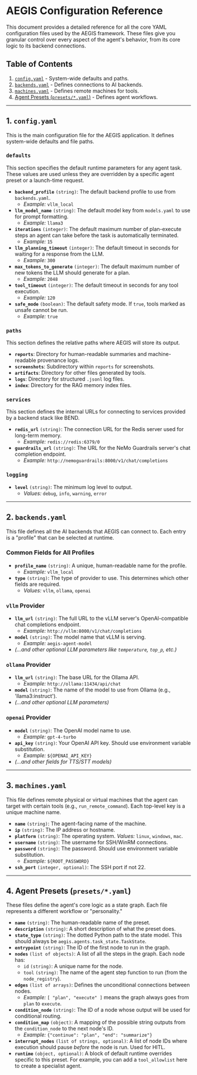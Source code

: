 # AEGIS Configuration Reference

This document provides a detailed reference for all the core YAML configuration files used by the AEGIS framework. These files give you granular control over every aspect of the agent's behavior, from its core logic to its backend connections.

## Table of Contents

1.  [`config.yaml`](#1-configyaml) - System-wide defaults and paths.
2.  [`backends.yaml`](#2-backendsyaml) - Defines connections to AI backends.
3.  [`machines.yaml`](#3-machinesyaml) - Defines remote machines for tools.
4.  [Agent Presets (`presets/*.yaml`)](#4-agent-presets-presetsyaml) - Defines agent workflows.

---

## 1. `config.yaml`

This is the main configuration file for the AEGIS application. It defines system-wide defaults and file paths.

### `defaults`

This section specifies the default runtime parameters for any agent task. These values are used unless they are overridden by a specific agent preset or a launch-time request.

-   **`backend_profile`** `(string)`: The default backend profile to use from `backends.yaml`.
    -   *Example:* `vllm_local`
-   **`llm_model_name`** `(string)`: The default model key from `models.yaml` to use for prompt formatting.
    -   *Example:* `llama3`
-   **`iterations`** `(integer)`: The default maximum number of plan-execute steps an agent can take before the task is automatically terminated.
    -   *Example:* `15`
-   **`llm_planning_timeout`** `(integer)`: The default timeout in seconds for waiting for a response from the LLM.
    -   *Example:* `300`
-   **`max_tokens_to_generate`** `(integer)`: The default maximum number of new tokens the LLM should generate for a plan.
    -   *Example:* `2048`
-   **`tool_timeout`** `(integer)`: The default timeout in seconds for any tool execution.
    -   *Example:* `120`
-   **`safe_mode`** `(boolean)`: The default safety mode. If `true`, tools marked as unsafe cannot be run.
    -   *Example:* `true`

### `paths`

This section defines the relative paths where AEGIS will store its output.

-   **`reports`**: Directory for human-readable summaries and machine-readable provenance logs.
-   **`screenshots`**: Subdirectory within `reports` for screenshots.
-   **`artifacts`**: Directory for other files generated by tools.
-   **`logs`**: Directory for structured `.jsonl` log files.
-   **`index`**: Directory for the RAG memory index files.

### `services`

This section defines the internal URLs for connecting to services provided by a backend stack like BEND.

-   **`redis_url`** `(string)`: The connection URL for the Redis server used for long-term memory.
    -   *Example:* `redis://redis:6379/0`
-   **`guardrails_url`** `(string)`: The URL for the NeMo Guardrails server's chat completion endpoint.
    -   *Example:* `http://nemoguardrails:8000/v1/chat/completions`

### `logging`

-   **`level`** `(string)`: The minimum log level to output.
    -   *Values:* `debug`, `info`, `warning`, `error`

---

## 2. `backends.yaml`

This file defines all the AI backends that AEGIS can connect to. Each entry is a "profile" that can be selected at runtime.

### Common Fields for All Profiles

-   **`profile_name`** `(string)`: A unique, human-readable name for the profile.
    -   *Example:* `vllm_local`
-   **`type`** `(string)`: The type of provider to use. This determines which other fields are required.
    -   *Values:* `vllm`, `ollama`, `openai`

### `vllm` Provider

-   **`llm_url`** `(string)`: The full URL to the vLLM server's OpenAI-compatible chat completions endpoint.
    -   *Example:* `http://vllm:8000/v1/chat/completions`
-   **`model`** `(string)`: The model name that vLLM is serving.
    -   *Example:* `aegis-agent-model`
-   *(...and other optional LLM parameters like `temperature`, `top_p`, etc.)*

### `ollama` Provider

-   **`llm_url`** `(string)`: The base URL for the Ollama API.
    -   *Example:* `http://ollama:11434/api/chat`
-   **`model`** `(string)`: The name of the model to use from Ollama (e.g., 'llama3:instruct').
-   *(...and other optional LLM parameters)*

### `openai` Provider

-   **`model`** `(string)`: The OpenAI model name to use.
    -   *Example:* `gpt-4-turbo`
-   **`api_key`** `(string)`: Your OpenAI API key. Should use environment variable substitution.
    -   *Example:* `${OPENAI_API_KEY}`
-   *(...and other fields for TTS/STT models)*

---

## 3. `machines.yaml`

This file defines remote physical or virtual machines that the agent can target with certain tools (e.g., `run_remote_command`). Each top-level key is a unique machine name.

-   **`name`** `(string)`: The agent-facing name of the machine.
-   **`ip`** `(string)`: The IP address or hostname.
-   **`platform`** `(string)`: The operating system. *Values:* `linux`, `windows`, `mac`.
-   **`username`** `(string)`: The username for SSH/WinRM connections.
-   **`password`** `(string)`: The password. Should use environment variable substitution.
    -   *Example:* `${ROOT_PASSWORD}`
-   **`ssh_port`** `(integer, optional)`: The SSH port if not 22.

---

## 4. Agent Presets (`presets/*.yaml`)

These files define the agent's core logic as a state graph. Each file represents a different workflow or "personality."

-   **`name`** `(string)`: The human-readable name of the preset.
-   **`description`** `(string)`: A short description of what the preset does.
-   **`state_type`** `(string)`: The dotted Python path to the state model. This should always be `aegis.agents.task_state.TaskState`.
-   **`entrypoint`** `(string)`: The ID of the first node to run in the graph.
-   **`nodes`** `(list of objects)`: A list of all the steps in the graph. Each node has:
    -   `id` `(string)`: A unique name for the node.
    -   `tool` `(string)`: The name of the agent step function to run (from the `node_registry`).
-   **`edges`** `(list of arrays)`: Defines the unconditional connections between nodes.
    -   *Example:* `[ "plan", "execute" ]` means the graph always goes from `plan` to `execute`.
-   **`condition_node`** `(string)`: The ID of a node whose output will be used for conditional routing.
-   **`condition_map`** `(object)`: A mapping of the possible string outputs from the `condition_node` to the next node's ID.
    -   *Example:* `{"continue": "plan", "end": "summarize"}`
-   **`interrupt_nodes`** `(list of strings, optional)`: A list of node IDs where execution should pause *before* the node is run. Used for HITL.
-   **`runtime`** `(object, optional)`: A block of default runtime overrides specific to this preset. For example, you can add a `tool_allowlist` here to create a specialist agent.